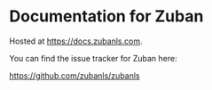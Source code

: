 # Documentation for Zuban

Hosted at https://docs.zubanls.com.

You can find the issue tracker for Zuban here:

https://github.com/zubanls/zubanls
